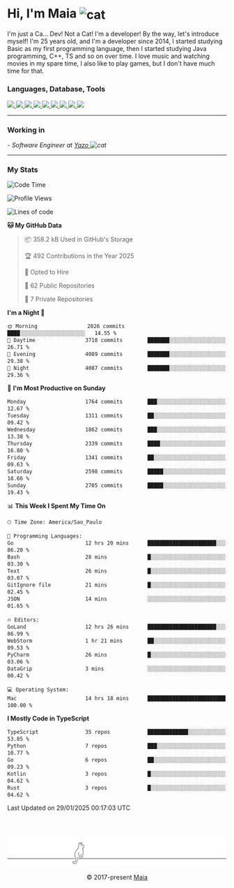 <h1 align="left">Hi, I'm Maia 
<img src="https://emojis.slackmojis.com/emojis/images/1643509834/36299/black-cat.gif?1643509834" width="50" height="60" align="center"  alt="cat"/>
</h1>

I'm just a Ca... Dev! Not a Cat! I'm a developer! By the way, let's introduce myself!
I'm 25 years old, and I'm a developer since 2014, I started studying Basic as my first programming
language, then I started studying Java programming, C++, TS and so on over time.
I love music and watching movies in my spare time, I also like to play games, but I don't have much time for that.

<h3 align="left">Languages, Database, Tools</h3>
<p>
  <a href="https://www.typescriptlang.org">
    <img src="https://skillicons.dev/icons?i=ts" />
  </a>
  <a href="https://go.dev">
    <img src="https://skillicons.dev/icons?i=go" />
  </a>
  <a href="https://www.python.org">
    <img src="https://skillicons.dev/icons?i=python" />
  </a>
  <a href="https://gradle.org">
    <img src="https://skillicons.dev/icons?i=gradle" />
  </a>
  <a href="https://redis.io">
    <img src="https://skillicons.dev/icons?i=redis" />
  </a>
  <a href="https://www.mongodb.com">
    <img src="https://skillicons.dev/icons?i=mongodb" />
  </a>
  <a href="https://nodejs.org">
    <img src="https://skillicons.dev/icons?i=nodejs" />
  </a>
  <a href="https://www.javascript.com">
    <img src="https://skillicons.dev/icons?i=js" />
  </a>
  <a href="https://www.docker.com">
    <img src="https://skillicons.dev/icons?i=docker" />
  </a>
</p>

<hr/>

<h3>Working in</h3>

<p><em> - Software Engineer at <a href="[https://pdasolucoes.com.br](https://yazo.com.br/)">Yazo
</a><img src="https://media.giphy.com/media/WUlplcMpOCEmTGBtBW/giphy.gif" width="30" alt="cat"> 
</em></p>

<hr/>

### My Stats

<!--START_SECTION:waka-->
![Code Time](http://img.shields.io/badge/Code%20Time-5%2C159%20hrs%208%20mins-blue)

![Profile Views](http://img.shields.io/badge/Profile%20Views-1-blue)

![Lines of code](https://img.shields.io/badge/From%20Hello%20World%20I%27ve%20Written-4.6%20million%20lines%20of%20code-blue)

**🐱 My GitHub Data** 

> 📦 358.2 kB Used in GitHub's Storage 
 > 
> 🏆 492 Contributions in the Year 2025
 > 
> 💼 Opted to Hire
 > 
> 📜 62 Public Repositories 
 > 
> 🔑 7 Private Repositories 
 > 
**I'm a Night 🦉** 

```text
🌞 Morning                2026 commits        ████░░░░░░░░░░░░░░░░░░░░░   14.55 % 
🌆 Daytime                3718 commits        ███████░░░░░░░░░░░░░░░░░░   26.71 % 
🌃 Evening                4089 commits        ███████░░░░░░░░░░░░░░░░░░   29.38 % 
🌙 Night                  4087 commits        ███████░░░░░░░░░░░░░░░░░░   29.36 % 
```
📅 **I'm Most Productive on Sunday** 

```text
Monday                   1764 commits        ███░░░░░░░░░░░░░░░░░░░░░░   12.67 % 
Tuesday                  1311 commits        ██░░░░░░░░░░░░░░░░░░░░░░░   09.42 % 
Wednesday                1862 commits        ███░░░░░░░░░░░░░░░░░░░░░░   13.38 % 
Thursday                 2339 commits        ████░░░░░░░░░░░░░░░░░░░░░   16.80 % 
Friday                   1341 commits        ██░░░░░░░░░░░░░░░░░░░░░░░   09.63 % 
Saturday                 2598 commits        █████░░░░░░░░░░░░░░░░░░░░   18.66 % 
Sunday                   2705 commits        █████░░░░░░░░░░░░░░░░░░░░   19.43 % 
```


📊 **This Week I Spent My Time On** 

```text
🕑︎ Time Zone: America/Sao_Paulo

💬 Programming Languages: 
Go                       12 hrs 20 mins      ██████████████████████░░░   86.20 % 
Bash                     28 mins             █░░░░░░░░░░░░░░░░░░░░░░░░   03.30 % 
Text                     26 mins             █░░░░░░░░░░░░░░░░░░░░░░░░   03.07 % 
GitIgnore file           21 mins             █░░░░░░░░░░░░░░░░░░░░░░░░   02.45 % 
JSON                     14 mins             ░░░░░░░░░░░░░░░░░░░░░░░░░   01.65 % 

🔥 Editors: 
GoLand                   12 hrs 26 mins      ██████████████████████░░░   86.99 % 
WebStorm                 1 hr 21 mins        ██░░░░░░░░░░░░░░░░░░░░░░░   09.53 % 
PyCharm                  26 mins             █░░░░░░░░░░░░░░░░░░░░░░░░   03.06 % 
DataGrip                 3 mins              ░░░░░░░░░░░░░░░░░░░░░░░░░   00.42 % 

💻 Operating System: 
Mac                      14 hrs 18 mins      █████████████████████████   100.00 % 
```

**I Mostly Code in TypeScript** 

```text
TypeScript               35 repos            █████████████░░░░░░░░░░░░   53.85 % 
Python                   7 repos             ███░░░░░░░░░░░░░░░░░░░░░░   10.77 % 
Go                       6 repos             ██░░░░░░░░░░░░░░░░░░░░░░░   09.23 % 
Kotlin                   3 repos             █░░░░░░░░░░░░░░░░░░░░░░░░   04.62 % 
Rust                     3 repos             █░░░░░░░░░░░░░░░░░░░░░░░░   04.62 % 
```




 Last Updated on 29/01/2025 00:17:03 UTC
<!--END_SECTION:waka-->


<br/>
<br/>

<p align="center"><img src="https://raw.githubusercontent.com/gabrielmaialva33/gabrielmaialva33/master/assets/gray0_ctp_on_line.svg?sanitize=true" /></p>
<p align="center">&copy; 2017-present <a href="https://github.com/gabrielmaialva33/" target="_blank">Maia</a>
